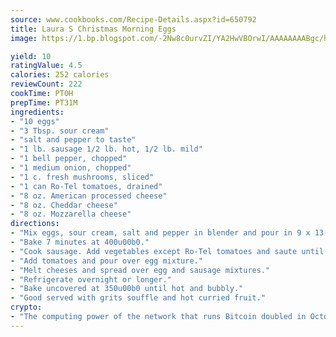 ```yaml
---
source: www.cookbooks.com/Recipe-Details.aspx?id=650792
title: Laura S Christmas Morning Eggs
image: https://1.bp.blogspot.com/-2Nw8c0urvZI/YA2HwVBOrwI/AAAAAAAABgc/hcoCuYbLRGghREWYfHLERS8jzKEXzVPXwCLcBGAsYHQ/s154/14.png

yield: 10
ratingValue: 4.5
calories: 252 calories
reviewCount: 222
cookTime: PT0H
prepTime: PT31M
ingredients:
- "10 eggs"
- "3 Tbsp. sour cream"
- "salt and pepper to taste"
- "1 lb. sausage 1/2 lb. hot, 1/2 lb. mild"
- "1 bell pepper, chopped"
- "1 medium onion, chopped"
- "1 c. fresh mushrooms, sliced"
- "1 can Ro-Tel tomatoes, drained"
- "8 oz. American processed cheese"
- "8 oz. Cheddar cheese"
- "8 oz. Mozzarella cheese"
directions:
- "Mix eggs, sour cream, salt and pepper in blender and pour in 9 x 13-inch casserole dish."
- "Bake 7 minutes at 400u00b0."
- "Cook sausage. Add vegetables except Ro-Tel tomatoes and saute until tender."
- "Add tomatoes and pour over egg mixture."
- "Melt cheeses and spread over egg and sausage mixtures."
- "Refrigerate overnight or longer."
- "Bake uncovered at 350u00b0 until hot and bubbly."
- "Good served with grits souffle and hot curried fruit."
crypto:
- "The computing power of the network that runs Bitcoin doubled in October, pushing out all but the most dedicated miners."
---
```

